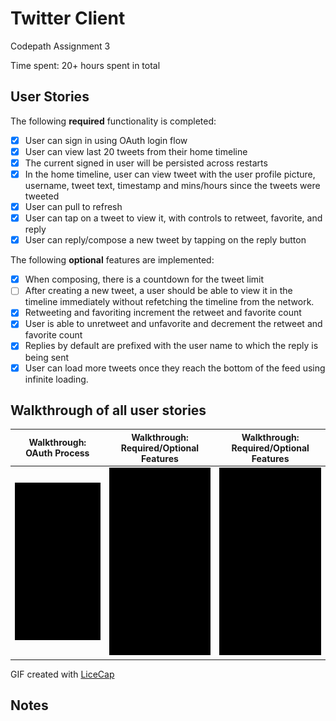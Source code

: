 # Twitter Client
Codepath Assignment 3

Time spent: 20+ hours spent in total

## User Stories

The following **required** functionality is completed:

- [x] User can sign in using OAuth login flow
- [x] User can view last 20 tweets from their home timeline
- [x] The current signed in user will be persisted across restarts
- [x] In the home timeline, user can view tweet with the user profile picture, username, tweet text, timestamp and mins/hours since the tweets were tweeted
- [x] User can pull to refresh
- [x] User can tap on a tweet to view it, with controls to retweet, favorite, and reply
- [x] User can reply/compose a new tweet by tapping on the reply button

The following **optional** features are implemented:

- [x] When composing, there is a countdown for the tweet limit
- [ ] After creating a new tweet, a user should be able to view it in the timeline immediately without refetching the timeline from the network.
- [x] Retweeting and favoriting increment the retweet and favorite count
- [x] User is able to unretweet and unfavorite and decrement the retweet and favorite count
- [x] Replies by default are prefixed with the user name to which the reply is being sent
- [x] User can load more tweets once they reach the bottom of the feed using infinite loading.

## Walkthrough of all user stories

Walkthrough: OAuth Process                    |  Walkthrough: Required/Optional Features       | Walkthrough: Required/Optional Features        |
:--------------------------------------------:|:----------------------------------------------:|:----------------------------------------------:|
![Video Walkthrough](twitter_animations1.gif) | ![Video Walkthrough](twitter_animations2.gif)  | ![Video Walkthrough](twitter_animations3.gif)  |

GIF created with [LiceCap](http://www.cockos.com/licecap/)

## Notes


